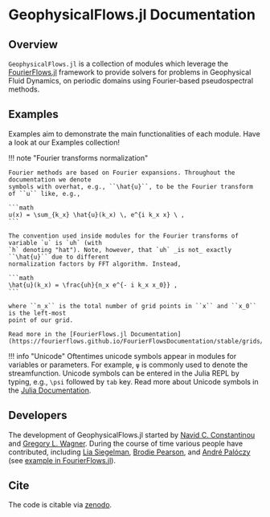 # GeophysicalFlows.jl Documentation

## Overview

`GeophysicalFlows.jl` is a collection of modules which leverage the 
[FourierFlows.jl](https://github.com/FourierFlows/FourierFlows.jl) framework to provide
solvers for problems in Geophysical Fluid Dynamics, on periodic domains using Fourier-based pseudospectral methods.

## Examples

Examples aim to demonstrate the main functionalities of each module. Have a look at our Examples collection!


!!! note "Fourier transforms normalization"
    
    Fourier methods are based on Fourier expansions. Throughout the documentation we denote
    symbols with overhat, e.g., ``\hat{u}``, to be the Fourier transform of ``u`` like, e.g.,
    
    ```math
    u(x) = \sum_{k_x} \hat{u}(k_x) \, e^{i k_x x} \ ,
    ```
    
    The convention used inside modules for the Fourier transforms of variable `u` is `uh` (with
    `h` denoting "hat"). Note, however, that `uh` _is not_ exactly ``\hat{u}`` due to different
    normalization factors by FFT algorithm. Instead,
    
    ```math
    \hat{u}(k_x) = \frac{𝚞𝚑}{n_x e^{- i k_x x_0}} ,
    ```
    
    where ``n_x`` is the total number of grid points in ``x`` and ``x_0`` is the left-most 
    point of our grid.
    
    Read more in the [FourierFlows.jl Documentation](https://fourierflows.github.io/FourierFlowsDocumentation/stable/grids/).


!!! info "Unicode"
    Oftentimes unicode symbols appear in modules for variables or parameters. For example,
    `ψ` is commonly used to denote the  streamfunction. Unicode symbols can be entered in 
    the Julia REPL by typing, e.g., `\psi` followed by `tab` key. Read more about Unicode 
    symbols in the [Julia Documentation](https://docs.julialang.org/en/v1/manual/unicode-input/).


## Developers

The development of GeophysicalFlows.jl started by [Navid C. Constantinou](http://www.navidconstantinou.com) and [Gregory L. Wagner](https://glwagner.github.io). During the course of time various people have contributed, including [Lia Siegelman](https://scholar.google.com/citations?user=BQJtj6sAAAAJ), [Brodie Pearson](https://brodiepearson.github.io), and [André Palóczy](https://scholar.google.com/citations?user=o4tYEH8AAAAJ) (see [example in FourierFlows.jl](https://fourierflows.github.io/FourierFlowsDocumentation/stable/generated/OneDShallowWaterGeostrophicAdjustment/)).

## Cite

The code is citable via [zenodo](https://doi.org/10.5281/zenodo.1463809).
